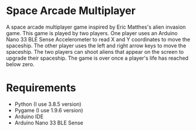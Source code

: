 # Space Arcade Multiplayer
 A space arcade multiplayer game inspired by Eric Matthes's alien invasion game. 
 This game is played by two players. One player uses an Arduino Nano 33 BLE Sense 
 Accelerometer to read X and Y coordinates to move the spaceship. The other player
 uses the left and right arrow keys to move the spaceship. 
 The two players can shoot aliens that appear on the screen to upgrade their spaceship.
 The game is over once a player's life has reached below zero.

# Requirements
- Python (I use 3.8.5 version)
- Pygame (I use 1.9.6 version)
- Arduino IDE
- Arduino Nano 33 BLE Sense
